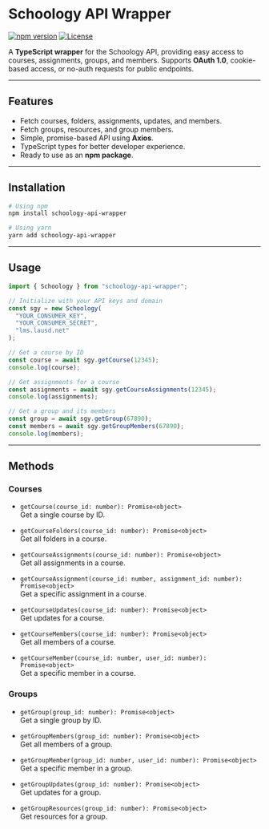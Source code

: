 # Schoology API Wrapper

[![npm version](https://img.shields.io/npm/v/schoology-api-wrapper.svg)](https://www.npmjs.com/package/schoology-api-wrapper)
[![License](https://img.shields.io/npm/l/schoology-api-wrapper.svg)](LICENSE)

A **TypeScript wrapper** for the Schoology API, providing easy access to courses, assignments, groups, and members. Supports **OAuth 1.0**, cookie-based access, or no-auth requests for public endpoints.

---

## Features

- Fetch courses, folders, assignments, updates, and members.
- Fetch groups, resources, and group members.
- Simple, promise-based API using **Axios**.
- TypeScript types for better developer experience.
- Ready to use as an **npm package**.

---

## Installation

```bash
# Using npm
npm install schoology-api-wrapper

# Using yarn
yarn add schoology-api-wrapper
```

---

## Usage

```javascript
import { Schoology } from "schoology-api-wrapper";

// Initialize with your API keys and domain
const sgy = new Schoology(
  "YOUR_CONSUMER_KEY",
  "YOUR_CONSUMER_SECRET",
  "lms.lausd.net"
);

// Get a course by ID
const course = await sgy.getCourse(12345);
console.log(course);

// Get assignments for a course
const assignments = await sgy.getCourseAssignments(12345);
console.log(assignments);

// Get a group and its members
const group = await sgy.getGroup(67890);
const members = await sgy.getGroupMembers(67890);
console.log(members);
```

---

## Methods

### Courses

- `getCourse(course_id: number): Promise<object>`  
  Get a single course by ID.

- `getCourseFolders(course_id: number): Promise<object>`  
  Get all folders in a course.

- `getCourseAssignments(course_id: number): Promise<object>`  
  Get all assignments in a course.

- `getCourseAssignment(course_id: number, assignment_id: number): Promise<object>`  
  Get a specific assignment in a course.

- `getCourseUpdates(course_id: number): Promise<object>`  
  Get updates for a course.

- `getCourseMembers(course_id: number): Promise<object>`  
  Get all members of a course.

- `getCourseMember(course_id: number, user_id: number): Promise<object>`  
  Get a specific member in a course.

### Groups

- `getGroup(group_id: number): Promise<object>`  
  Get a single group by ID.

- `getGroupMembers(group_id: number): Promise<object>`  
  Get all members of a group.

- `getGroupMember(group_id: number, user_id: number): Promise<object>`  
  Get a specific member in a group.

- `getGroupUpdates(group_id: number): Promise<object>`  
  Get updates for a group.

- `getGroupResources(group_id: number): Promise<object>`  
  Get resources for a group.
